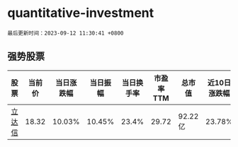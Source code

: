 # quantitative-investment

`最后更新时间：2023-09-12 11:30:41 +0800`

## 强势股票

|股票|当前价|当日涨跌幅|当日振幅|当日换手率|市盈率TTM|总市值|近10日涨跌幅|
|----|----|----|----|----|----|----|----|
|[立达信](https://xueqiu.com/S/SH605365)|18.32|10.03%|10.45%|23.4%|29.72|92.22亿|23.78%|
